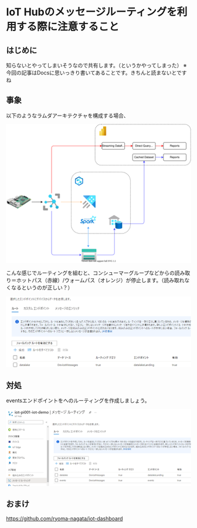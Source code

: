 # IoT Hubのメッセージルーティングを利用する際に注意すること

## はじめに

知らないとやってしまいそうなので共有します。（というかやってしまった）
※今回の記事はDocsに思いっきり書いてあることです。きちんと読まないとですね

## 事象

以下のようなラムダアーキテクチャを構成する場合、

![](.image\architechture.drawio.svg)

こんな感じでルーティングを組むと、コンシューマーグループなどからの読み取り＝ホットパス（赤線）/ウォームパス（オレンジ）が停止します。（読み取れなくなるというのが正しい？）

![](.image/2022-01-28-10-18-26.png)

## 対処

eventsエンドポイントをへのルーティングを作成しましょう。

![](.image/2022-01-28-10-20-02.png)


## おまけ

https://github.com/ryoma-nagata/iot-dashboard